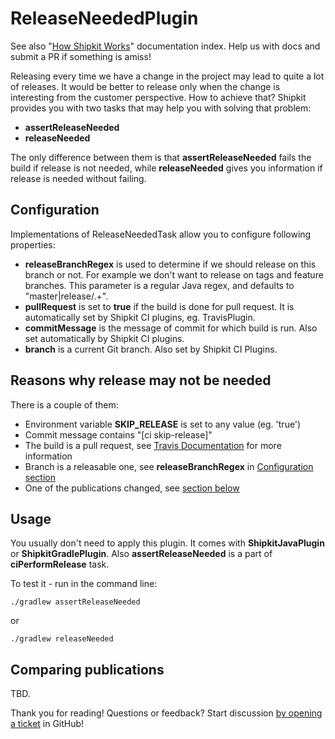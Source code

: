 # ReleaseNeededPlugin

See also "[How Shipkit Works](/docs/how-shipkit-works.md)" documentation index.
Help us with docs and submit a PR if something is amiss!

Releasing every time we have a change in the project may lead to quite
a lot of releases. It would be better to release only when the change is
interesting from the customer perspective. How to achieve that? Shipkit
provides you with two tasks that may help you with solving that problem:
- **assertReleaseNeeded**
- **releaseNeeded**

The only difference between them is that **assertReleaseNeeded** fails
the build if release is not needed, while **releaseNeeded** gives
you information if release is needed without failing.

## Configuration

Implementations of ReleaseNeededTask allow you to configure following properties:
- **releaseBranchRegex** is used to determine if we should release on this branch or not.
For example we don't want to release on tags and feature branches. This parameter is a
regular Java regex, and defaults to "master|release/.+".
- **pullRequest** is set to **true** if the build is done for pull request.
It is automatically set by Shipkit CI plugins, eg. TravisPlugin.
- **commitMessage** is the message of commit for which build is run.
Also set automatically by Shipkit CI plugins.
- **branch** is a current Git branch. Also set by Shipkit CI Plugins.


## Reasons why release may not be needed

There is a couple of them:
- Environment variable **SKIP_RELEASE** is set to any value (eg. 'true')
- Commit message contains "[ci skip-release]"
- The build is a pull request, see [Travis Documentation](https://docs.travis-ci.com/user/environment-variables/) for more information
- Branch is a releasable one, see **releaseBranchRegex** in [Configuration section](#configuration)
- One of the publications changed, see [section below](#comparing-publications)

## Usage

You usually don't need to apply this plugin. It comes with **ShipkitJavaPlugin**
or **ShipkitGradlePlugin**. Also **assertReleaseNeeded** is a part of **ciPerformRelease** task.

To test it - run in the command line:

```
./gradlew assertReleaseNeeded
```

or

```
./gradlew releaseNeeded
```


## Comparing publications

TBD.

Thank you for reading!
Questions or feedback?
Start discussion [by opening a ticket](https://github.com/mockito/shipkit/issues/new) in GitHub!
